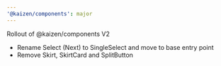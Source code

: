 ```yaml
---
'@kaizen/components': major
---
```


Rollout of @kaizen/components V2

- Rename Select (Next) to SingleSelect and move to base entry point
- Remove Skirt, SkirtCard and SplitButton
